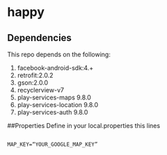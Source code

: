 # happy

## Dependencies

This repo depends on the following:

 1. facebook-android-sdk:4.+
 2. retrofit:2.0.2
 3. gson:2.0.0
 4. recyclerview-v7
 5. play-services-maps 9.8.0
 6. play-services-location 9.8.0
 7. play-services-auth 9.8.0


##Properties
Define in your local.properties this lines

```

MAP_KEY=“YOUR_GOOGLE_MAP_KEY”
